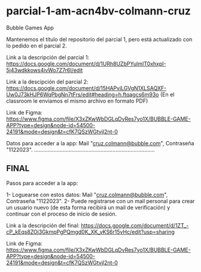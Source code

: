 # parcial-1-am-acn4bv-colmann-cruz

Bubble Games App

Mantenemos el título del repositorio del parcial 1, pero está actualizado con lo pedido en el parcial 2.

Link a la descripción del parcial 1: https://docs.google.com/document/d/1URh8UZbPYulmIT0xhxpI-5j43wdkkows4ivWo7Z7r6I/edit

Link a la descipción del parcial 2: https://docs.google.com/document/d/15HAPviLGVgN1XLSAQXF-Uw0J73kHJP6WqPbgNn7tFrs/edit#heading=h.ftqagcs6m93o
(En el classroom le enviamos el mismo archivo en formato PDF)

Link de Figma: https://www.figma.com/file/X3xZKwWbDGLqDvRes7yo1X/BUBBLE-GAME-APP?type=design&node-id=54500-24191&mode=design&t=cfK7QSzWGtvjl2nt-0

Datos para acceder a la app: Mail "cruz.colmann@bubble.com", Contraseña "1122023".
................................................................................


FINAL
-----
Pasos para acceder a la app:

1- Loguearse con estos datos: Mail "cruz.colmann@bubble.com", Contraseña "1122023".
2- Puede registrarse con un mail personal para crear un usuario nuevo (de esta forma recibirá un mail de verificación) y continuar con el proceso de inicio de sesión.

Link a la descripción del final: https://docs.google.com/document/d/1ZT_-cP_kEqs8ZOj3GkmpPgPQmgd0K_XK_vKS6r15vHc/edit?usp=sharing

Link de Figma: https://www.figma.com/file/X3xZKwWbDGLqDvRes7yo1X/BUBBLE-GAME-APP?type=design&node-id=54500-24191&mode=design&t=cfK7QSzWGtvjl2nt-0



